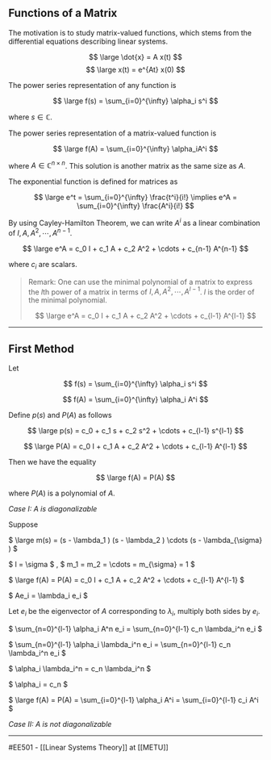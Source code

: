 ## Functions of a Matrix ##

The motivation is to study matrix-valued functions, which stems from the differential equations describing linear systems.

$$ \large \dot{x} = A x(t) $$
$$ \large x(t) = e^{At} x(0) $$

The power series representation of any function is

$$ \large f(s) = \sum_{i=0}^{\infty} \alpha_i s^i $$

where $s \in \mathbb{C}$.

The power series representation of a matrix-valued function is

$$ \large f(A) = \sum_{i=0}^{\infty} \alpha_iA^i $$

where $A \in \mathbb{C}^{n \times n}$. This solution is another matrix as the same size as $A$.

The exponential function is defined for matrices as

$$ \large e^t = \sum_{i=0}^{\infty} \frac{t^i}{i!} \implies e^A = \sum_{i=0}^{\infty} \frac{A^i}{i!} $$

By using Cayley-Hamilton Theorem, we can write $A^i$ as a linear combination of $I,A,A^2,\cdots,A^{n-1}$.

$$ \large e^A = c_0 I + c_1 A + c_2 A^2 + \cdots + c_{n-1} A^{n-1} $$

where $c_i$ are scalars.

> Remark: One can use the minimal polynomial of a matrix to express the $l$th power of a matrix in terms of $I,A,A^2,\cdots,A^{l-1}$. $l$ is the order of the minimal polynomial.
>
> $$ \large e^A = c_0 I + c_1 A + c_2 A^2 + \cdots + c_{l-1} A^{l-1} $$

--------------------------------------------------------------------------------------------------------------
## First Method ##

Let 

$$ f(s) = \sum_{i=0}^{\infty} \alpha_i s^i $$

$$ f(A) = \sum_{i=0}^{\infty} \alpha_i A^i $$

Define $p(s)$ and $P(A)$ as follows

$$ \large p(s) = c_0 + c_1 s + c_2 s^2 + \cdots + c_{l-1} s^{l-1} $$

$$ \large P(A) = c_0 I + c_1 A + c_2 A^2 + \cdots + c_{l-1} A^{l-1} $$

Then we have the equality 

$$ \large f(A) = P(A) $$

where $P(A)$ is a polynomial of $A$.

_Case I: $A$ is diagonalizable_

Suppose

$ \large m(s) = (s - \lambda_1 ) (s - \lambda_2 ) \cdots (s - \lambda_{\sigma} ) $

$ l = \sigma $ , $ m_1 = m_2 = \cdots = m_{\sigma} = 1 $

$ \large f(A) = P(A) = c_0 I + c_1 A + c_2 A^2 + \cdots + c_{l-1} A^{l-1} $

$ Ae_i = \lambda_i e_i $

Let $e_i$ be the eigenvector of $A$ corresponding to $\lambda_i$, multiply both sides by $e_i$.

$ \sum_{n=0}^{l-1} \alpha_i A^n e_i = \sum_{n=0}^{l-1} c_n \lambda_i^n e_i $

$ \sum_{n=0}^{l-1} \alpha_i \lambda_i^n e_i = \sum_{n=0}^{l-1} c_n \lambda_i^n e_i $

$ \alpha_i \lambda_i^n = c_n \lambda_i^n $

$ \alpha_i = c_n $

$ \large f(A) = P(A) = \sum_{i=0}^{l-1} \alpha_i A^i = \sum_{i=0}^{l-1} c_i A^i $


_Case II: $A$ is not diagonalizable_

--------------------------------------------------------------------------------------------------------------
#EE501 - [[Linear Systems Theory]] at [[METU]]